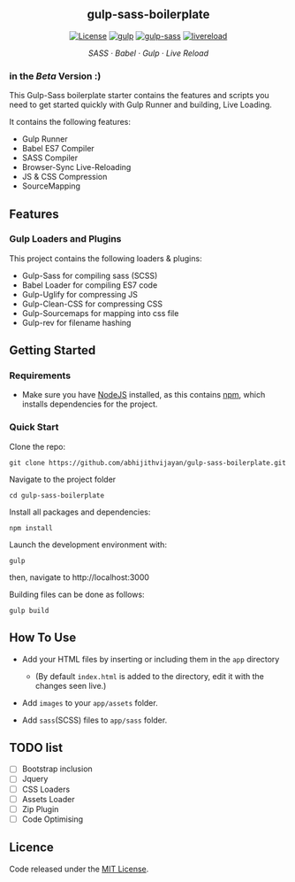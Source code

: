 <h2 align="center">gulp-sass-boilerplate</h2>

<p align="center">
  <a href="https://github.com/abhijithvijayan/gulp-sass-boilerplate/blob/master/LICENSE">
    <img alt="License" src="https://img.shields.io/github/license/abhijithvijayan/gulp-sass-boilerplate.svg"></a>
  <a href="https://www.npmjs.com/package/gulp">
    <img alt="gulp" src="https://img.shields.io/badge/gulp-v4.0.0-blue.svg"></a>
  <a href="https://www.npmjs.com/package/gulp-sass">
    <img alt="gulp-sass" src="https://img.shields.io/badge/gulp--sass-4.0.2-ff69b4.svg"></a>
  <a href="#">
    <img alt="livereload" src="https://img.shields.io/badge/dev-live--reloading-red.svg"></a>
</p>

<p align="center">
  <em>
  SASS
  · Babel
  · Gulp
  · Live Reload
  </em>
</p>

### in the _Beta_ Version :)

This Gulp-Sass boilerplate starter contains the features and scripts you need to get started quickly with Gulp Runner and building, Live Loading.

It contains the following features:

- Gulp Runner
- Babel ES7 Compiler
- SASS Compiler
- Browser-Sync Live-Reloading
- JS & CSS Compression
- SourceMapping

## Features

### Gulp Loaders and Plugins

This project contains the following loaders & plugins:

- Gulp-Sass for compiling sass (SCSS)
- Babel Loader for compiling ES7 code
- Gulp-Uglify for compressing JS
- Gulp-Clean-CSS for compressing CSS
- Gulp-Sourcemaps for mapping into css file
- Gulp-rev for filename hashing

## Getting Started

### Requirements

- Make sure you have [NodeJS](https://nodejs.org/en/) installed, as this contains [npm](https://www.npmjs.com/), which installs dependencies for the project.

### Quick Start

Clone the repo:

```
git clone https://github.com/abhijithvijayan/gulp-sass-boilerplate.git
```

Navigate to the project folder

```
cd gulp-sass-boilerplate
```

Install all packages and dependencies:

```
npm install
```

Launch the development environment with:

```
gulp
```

then, navigate to http://localhost:3000

Building files can be done as follows:

```
gulp build
```

## How To Use

- Add your HTML files by inserting or including them in the `app` directory
  - (By default `index.html` is added to the directory, edit it with the changes seen live.)

- Add `images` to your `app/assets` folder.

- Add `sass`(SCSS) files to `app/sass` folder.

## TODO list

- [ ] Bootstrap inclusion
- [ ] Jquery
- [ ] CSS Loaders
- [ ] Assets Loader
- [ ] Zip Plugin
- [ ] Code Optimising

## Licence

Code released under the [MIT License](https://github.com/abhijithvijayan/gulp-sass-boilerplate/blob/master/LICENCE).
